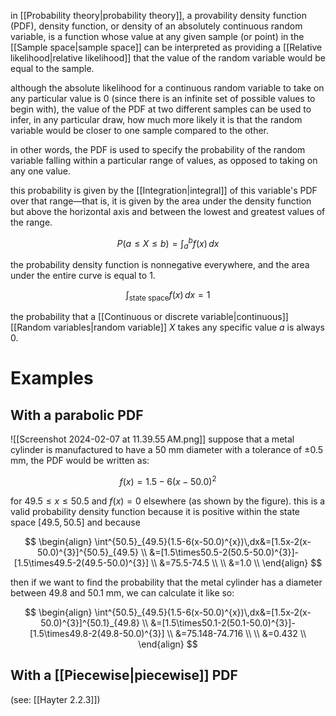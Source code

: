 in [[Probability theory|probability theory]], a provability density function (PDF), density function, or density of an absolutely continuous random variable, is a function whose value at any given sample (or point) in the [[Sample space|sample space]] can be interpreted as providing a [[Relative likelihood|relative likelihood]] that the value of the random variable would be equal to the sample.

although the absolute likelihood for a continuous random variable to take on any particular value is 0 (since there is an infinite set of possible values to begin with), the value of the PDF at two different samples can be used to infer, in any particular draw, how much more likely it is that the random variable would be closer to one sample compared to the other.

in other words, the PDF is used to specify the probability of the random variable falling within a particular range of values, as opposed to taking on any one value. 

this probability is given by the [[Integration|integral]] of this variable's PDF over that range—that is, it is given by the area under the density function but above the horizontal axis and between the lowest and greatest values of the range.

$$
P(a\leq X\leq b)=\int^{b}_{a}f(x)\,dx
$$

the probability density function is nonnegative everywhere, and the area under the entire curve is equal to 1.

$$
\int_\text{state space}f(x)\,dx=1
$$

the probability that a [[Continuous or discrete variable|continuous]] [[Random variables|random variable]] $X$ takes any specific value $a$ is always $0$.

# Examples

## With a parabolic PDF
![[Screenshot 2024-02-07 at 11.39.55 AM.png]]
suppose that a metal cylinder is manufactured to have a $50$ mm diameter with a tolerance of $\pm0.5$ mm, the PDF would be written as: 

$$
f(x)=1.5-6(x-50.0)^{2}
$$

for $49.5\leq x\leq50.5$ and $f(x)=0$ elsewhere (as shown by the figure). this is a valid probability density function because it is positive within the state space $[49.5,50.5]$ and because

$$
\begin{align}
\int^{50.5}_{49.5}(1.5-6(x-50.0)^{x})\,dx&=[1.5x-2(x-50.0)^{3}]^{50.5}_{49.5} \\
&=[1.5\times50.5-2(50.5-50.0)^{3}]-[1.5\times49.5-2(49.5-50.0)^{3}] \\
&=75.5-74.5 \\
\\
&=1.0 \\
\end{align}
$$

then if we want to find the probability that the metal cylinder has a diameter between $49.8$ and $50.1$ mm, we can calculate it like so:

$$
\begin{align}
\int^{50.5}_{49.5}(1.5-6(x-50.0)^{x})\,dx&=[1.5x-2(x-50.0)^{3}]^{50.1}_{49.8} \\
&=[1.5\times50.1-2(50.1-50.0)^{3}]-[1.5\times49.8-2(49.8-50.0)^{3}] \\
&=75.148-74.716 \\
\\
&=0.432 \\
\end{align}
$$

## With a [[Piecewise|piecewise]] PDF

(see: [[Hayter 2.2.3]])